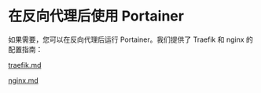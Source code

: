 # 在反向代理后使用 Portainer

如果需要，您可以在反向代理后运行 Portainer。我们提供了 Traefik 和 nginx 的配置指南：

[traefik.md](traefik.md)

[nginx.md](nginx.md)

